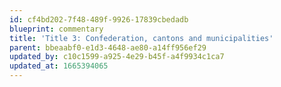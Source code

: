 ```yaml
---
id: cf4bd202-7f48-489f-9926-17839cbedadb
blueprint: commentary
title: 'Title 3: Confederation, cantons and municipalities'
parent: bbeaabf0-e1d3-4648-ae80-a14ff956ef29
updated_by: c10c1599-a925-4e29-b45f-a4f9934c1ca7
updated_at: 1665394065
---
```

